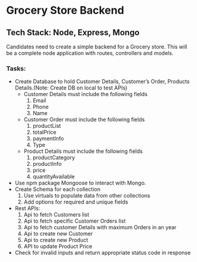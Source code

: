 <h1>Grocery Store Backend</h1>

<h2>Tech Stack: Node, Express, Mongo</h2>
  
<p>Candidates need to create a simple backend for a Grocery store. This will be a complete node
application with routes, controllers and models.</p>
  
<h3>Tasks:</h3>
<ul>
  <li>Create Database to hold Customer Details, Customer’s Order, Products Details.(Note:
    Create DB on local to test APIs)
    <ul>
      <li>Customer Details must include the following fields
        <ol>
          <li>Email</li>
          <li>Phone</li>
          <li>Name</li>
        </ol>
      </li>
      <li>Customer Order must include the following fields
        <ol>
          <li>productList</li>
          <li>totalPrice</li>
          <li>paymentInfo</li>
          <li>Type</li>
        </ol>
      </li>
      <li>Product Details must include the following fields
         <ol>
          <li>productCategory</li>
          <li>productInfo</li>
          <li>price</li>
          <li>quantityAvailable</li>
        </ol>
      </li>
      </ul>
  </li>
  <li>
    Use npm package Mongoose to interact with Mongo.
  </li>
  <li>Create Schema for each collection
  <ol>
    <li>Use virtuals to populate data from other collections</li>
    <li>Add options for required and unique fields</li>
    </ol>
  </li>
  <li>Rest APIs:
    <ol>
          <li>Api to fetch Customers list</li>
          <li>Api to fetch specific Customer Orders list</li>
          <li>Api to fetch customer Details with maximum Orders in an year</li>
          <li>Api to create new Customer</li>
          <li>Api to create new Product</li>
          <li>API to update Product Price</li>
        </ol>
  </li>
  <li>Check for invalid inputs and return appropriate status code in response</li>
  </ul>

